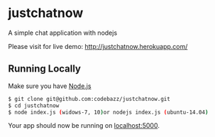 # justchatnow
A simple chat application with nodejs

Please visit for live demo: http://justchatnow.herokuapp.com/

## Running Locally

Make sure you have [Node.js](http://nodejs.org/)

```sh
$ git clone git@github.com:codebazz/justchatnow.git
$ cd justchatnow
$ node index.js (widows-7, 10)or nodejs index.js (ubuntu-14.04)
```
Your app should now be running on [localhost:5000](http://localhost:5000/).

